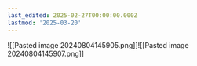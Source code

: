 ```yaml
---
last_edited: 2025-02-27T00:00:00.000Z
lastmod: '2025-03-20'
---
```






![[Pasted image 20240804145905.png]]![[Pasted image 20240804145907.png]]
